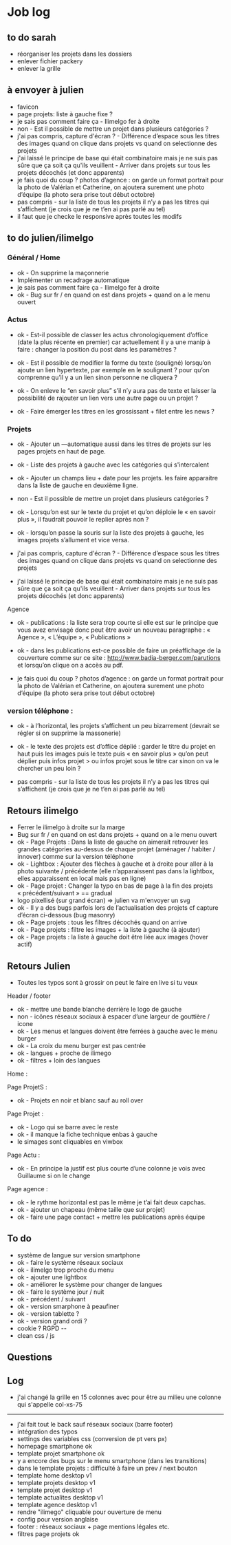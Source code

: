 # Job log

## to do sarah
- réorganiser les projets dans les dossiers
- enlever fichier packery
- enlever la grille

## à envoyer à julien 
- favicon
- page projets: liste à gauche fixe ?
- je sais pas comment faire ça - Ilimelgo fer à droite
- non - Est il possible de mettre un projet dans plusieurs catégories ?
- j'ai pas compris, capture d'écran ? - Différence d’espace sous les titres des images quand on clique dans projets vs quand on selectionne des projets
- j'ai laissé le principe de base qui était combinatoire mais je ne suis pas sûre que ça soit ça qu'ils veuillent - Arriver dans projets sur tous les projets décochés (et donc apparents)
- je fais quoi du coup ? photos d’agence : on garde un format portrait pour la photo de Valérian et Catherine, on ajoutera surement une photo d’équipe (la photo sera prise tout début octobre)
- pas compris - sur la liste de tous les projets il n’y a pas les titres qui s’affichent (je crois que je ne t’en ai pas parlé au tel)
- il faut que je checke le responsive après toutes les modifs


## to do julien/ilimelgo 

### Général / Home

- ok - On supprime la maçonnerie
- Implémenter un recadrage automatique 
- je sais pas comment faire ça - Ilimelgo fer à droite
- ok - Bug sur fr / en quand on est dans projets + quand on a le menu ouvert 

### Actus

- ok - Est-il possible de classer les actus chronologiquement d’office (date la plus récente en premier) car actuellement il y a une manip à faire : changer la position du post dans les paramètres ?

- ok - Est il possible de modifier la forme du texte (souligné) lorsqu’on ajoute un lien hypertexte, par exemple en le soulignant ? pour qu’on comprenne qu’il y a un lien sinon personne ne cliquera ?

- ok - On enleve le “en savoir plus” s’il n’y aura pas de texte et laisser la possibilité de rajouter un lien vers une autre page ou un projet ? 

- ok - Faire émerger les titres en les grossissant + filet entre les news ?


### Projets

- ok - Ajouter un —automatique aussi dans les titres de projets sur les pages projets en haut de page.

- ok - Liste des projets à gauche avec les catégories qui s'intercalent

- ok - Ajouter un champs lieu + date pour les projets. les faire apparaitre dans la liste de gauche en deuxième ligne.

- non - Est il possible de mettre un projet dans plusieurs catégories ?

- ok - Lorsqu’on est sur le texte du projet et qu’on déploie le « en savoir plus », il faudrait pouvoir le replier après non ? 

- ok - lorsqu’on passe la souris sur la liste des projets à gauche, les images projets s’allument et vice versa.

- j'ai pas compris, capture d'écran ? - Différence d’espace sous les titres des images quand on clique dans projets vs quand on selectionne des projets

- j'ai laissé le principe de base qui était combinatoire mais je ne suis pas sûre que ça soit ça qu'ils veuillent - Arriver dans projets sur tous les projets décochés (et donc apparents)


Agence

- ok - publications : la liste sera trop courte si elle est sur le principe que vous avez envisagé donc peut être avoir un nouveau paragraphe : « Agence », « L’équipe », « Publications »

- ok - dans les publications est-ce possible de faire un préaffichage de la couverture comme sur ce site : http://www.badia-berger.com/parutions
et lorsqu’on clique on a accès au pdf.

- je fais quoi du coup ? photos d’agence : on garde un format portrait pour la photo de Valérian et Catherine, on ajoutera surement une photo d’équipe (la photo sera prise tout début octobre)


### version téléphone :

- ok - à l’horizontal, les projets s’affichent un peu bizarrement (devrait se régler si on supprime la massonerie)

- ok - le texte des projets est d’office déplié : garder le titre du projet en haut puis les images puis le texte puis « en savoir plus » qu’on peut déplier puis infos projet > ou infos projet sous le titre car sinon on va le chercher un peu loin ?

- pas compris - sur la liste de tous les projets il n’y a pas les titres qui s’affichent (je crois que je ne t’en ai pas parlé au tel)

## Retours ilimelgo
- Ferrer le ilimelgo à droite sur la marge 
- Bug sur fr / en quand on est dans projets + quand on a le menu ouvert 
- ok - Page Projets : Dans la liste de gauche on aimerait retrouver les grandes catégories au-dessus de chaque projet (aménager / habiter / innover) comme sur la version téléphone
- ok - Lightbox : Ajouter des flèches à gauche et à droite pour aller à la photo suivante / précédente (elle n’apparaissent pas dans la lightbox, elles apparaissent en local mais pas en ligne)
- ok - Page projet : Changer la typo en bas de page à la fin des projets « précédent/suivant » == gradual 
- logo pixellisé (sur grand écran) => julien va m'envoyer un svg
- ok - Il y a des bugs parfois lors de l’actualisation des projets cf capture d’écran ci-dessous (bug masonry)
- ok - Page projets : tous les filtres décochés quand on arrive 
- ok - Page projets : filtre les images + la liste à gauche (à ajouter)
- ok - Page projets : la liste à gauche doit être liée aux images (hover actif)


## Retours Julien 
- Toutes les typos sont à grossir on peut le faire en live si tu veux

Header / footer
- ok - mettre une bande blanche derrière le logo de gauche
- non - icônes réseaux sociaux à espacer d’une largeur de gouttière / icone
- ok - Les menus et langues doivent être ferrées à gauche avec le menu burger
- ok - La croix du menu burger est pas centrée
- ok - langues + proche de ilimego
- ok - filtres + loin des langues

Home : 


Page ProjetS : 
- ok - Projets en noir et blanc sauf au roll over

Page Projet :
- ok - Logo qui se barre avec le reste
- ok - il manque la fiche technique enbas à gauche
- le simages sont cliquables en viwbox


Page Actu :
- ok - En principe la justif est plus courte d’une colonne je vois avec Guillaume si on le change

Page agence :
- ok - le rythme horizontal est pas le même je t’ai fait deux capchas.
- ok - ajouter un chapeau (même taille que sur projet)
- ok - faire une page contact + mettre les publications après équipe 


## To do 
- système de langue sur version smartphone 
- ok - faire le système réseaux sociaux
- ok - ilimelgo trop proche du menu 
- ok - ajouter une lightbox
- ok - améliorer le système pour changer de langues
- ok - faire le système jour / nuit
- ok - précédent / suivant
- ok - version smarphone à peaufiner
- ok - version tablette ?
- ok - version grand ordi ?
- cookie ? RGPD -- 
- clean css / js

## Questions


## Log
- j'ai changé la grille en 15 colonnes avec pour être au milieu une colonne qui s'appelle col-xs-75

----
- j'ai fait tout le back sauf réseaux sociaux (barre footer)
- intégration des typos
- settings des variables css (conversion de pt vers px)
- homepage smartphone ok 
- template projet smartphone ok
- y a encore des bugs sur le menu smartphone (dans les transitions)
- dans le template projets : difficulté à faire un prev / next bouton
- template home desktop v1
- template projets desktop v1
- template projet desktop v1
- template actualites desktop v1
- template agence desktop v1
- rendre "ilimego" cliquable pour ouverture de menu 
- config pour version anglaise 
- footer : réseaux sociaux + page mentions légales etc.
- filtres page projets ok






